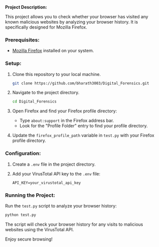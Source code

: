 **Project Description:**

This project allows you to check whether your browser has visited any known malicious websites by analyzing your browser history. It is specifically designed for Mozilla Firefox.

### Prerequisites:

- [Mozilla Firefox](https://www.mozilla.org/en-US/firefox/new/) installed on your system.

### Setup:

1. Clone this repository to your local machine.

   ```bash
   git clone https://github.com/bharath3003/Digital_Forensics.git
   ```

2. Navigate to the project directory.

   ```bash
   cd Digital_Forensics
   ```

3. Open Firefox and find your Firefox profile directory:
   - Type `about:support` in the Firefox address bar.
   - Look for the "Profile Folder" entry to find your profile directory.

4. Update the `firefox_profile_path` variable in `test.py` with your Firefox profile directory.

### Configuration:

1. Create a `.env` file in the project directory.

2. Add your VirusTotal API key to the `.env` file:

   ```
   API_KEY=your_virustotal_api_key
   ```

### Running the Project:

Run the `test.py` script to analyze your browser history:

```bash
python test.py
```

The script will check your browser history for any visits to malicious websites using the VirusTotal API.

Enjoy secure browsing!
